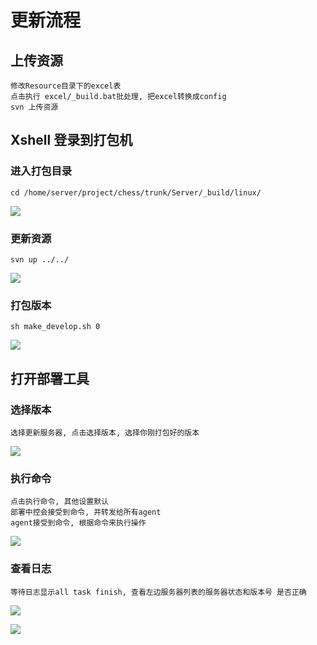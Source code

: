 # 更新流程

## 上传资源
	修改Resource目录下的excel表
	点击执行 excel/_build.bat批处理, 把excel转换成config
	svn 上传资源

## Xshell 登录到打包机

### 进入打包目录

    cd /home/server/project/chess/trunk/Server/_build/linux/

![](https://i.imgur.com/xpMgPGe.png)

### 更新资源

    svn up ../../

![](https://i.imgur.com/oBI4Fl4.png)

### 打包版本

    sh make_develop.sh 0

![](https://i.imgur.com/95ITaSJ.png)

## 打开部署工具

### 选择版本 

	选择更新服务器, 点击选择版本, 选择你刚打包好的版本


![](https://i.imgur.com/bLf59uL.png)

### 执行命令
	点击执行命令, 其他设置默认
	部署中控会接受到命令, 并转发给所有agent
	agent接受到命令, 根据命令来执行操作

![](https://i.imgur.com/AQkmlDJ.png)


### 查看日志
	等待日志显示all task finish, 查看左边服务器列表的服务器状态和版本号 是否正确

![](https://i.imgur.com/xDBpAjQ.png)

![](https://i.imgur.com/25WfdzB.png)